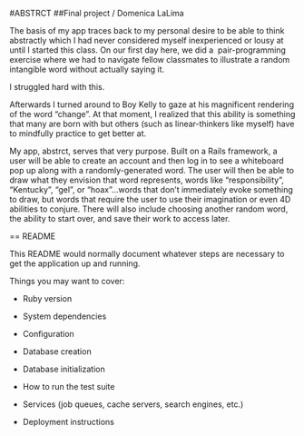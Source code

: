 #ABSTRCT
##Final project / Domenica LaLima



The basis of my app traces back to my personal desire to be able to think abstractly which I had never considered myself inexperienced or lousy at until I started this class. On our first day here, we did a  pair-programming exercise where we had to navigate fellow classmates to illustrate a random intangible word without actually saying it.

I struggled hard with this. 

Afterwards I turned around to Boy Kelly to gaze at his magnificent rendering of the word “change”. At that moment, I realized that this ability is something that many are born with but others (such as linear-thinkers like myself) have to mindfully practice to get better at.

My app, abstrct, serves that very purpose. Built on a Rails framework, a user will be able to create an account and then log in to see a whiteboard pop up along with a randomly-generated word. The user will then be able to draw what they envision that word represents, words like “responsibility”, “Kentucky”, “gel”, or “hoax”…words that don’t immediately evoke something to draw, but words that require the user to use their imagination or even 4D abilities to conjure. There will also include choosing another random word, the ability to start over, and save their work to access later.




== README

This README would normally document whatever steps are necessary to get the
application up and running.

Things you may want to cover:

* Ruby version

* System dependencies

* Configuration

* Database creation

* Database initialization

* How to run the test suite

* Services (job queues, cache servers, search engines, etc.)

* Deployment instructions


